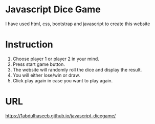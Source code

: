 # Javascript Dice Game
I have used html, css, bootstrap and javascript to create this website

# Instruction
1. Choose player 1 or player 2 in your mind.
2. Press start game button.
3. The website will randomly roll the dice and display the result.
4. You will either lose/win or draw.
5. Click play again in case you want to play again.

# URL
https://1abdulhaseeb.github.io/javascript-dicegame/
